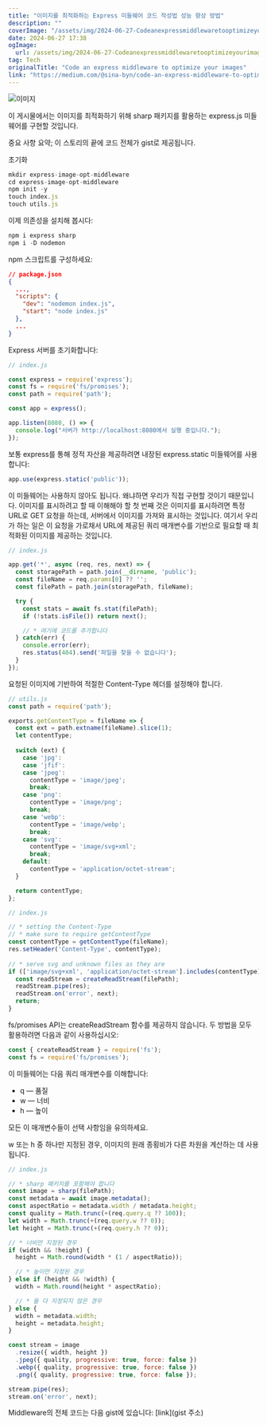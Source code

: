 ```yaml
---
title: "이미지를 최적화하는 Express 미들웨어 코드 작성법 성능 향상 방법"
description: ""
coverImage: "/assets/img/2024-06-27-Codeanexpressmiddlewaretooptimizeyourimages_0.png"
date: 2024-06-27 17:38
ogImage: 
  url: /assets/img/2024-06-27-Codeanexpressmiddlewaretooptimizeyourimages_0.png
tag: Tech
originalTitle: "Code an express middleware to optimize your images"
link: "https://medium.com/@sina-byn/code-an-express-middleware-to-optimize-your-images-c9225308e4ba"
---
```




![이미지](/assets/img/2024-06-27-Codeanexpressmiddlewaretooptimizeyourimages_0.png)

이 게시물에서는 이미지를 최적화하기 위해 sharp 패키지를 활용하는 express.js 미들웨어를 구현할 것입니다.

중요 사항 요약; 이 스토리의 끝에 코드 전체가 gist로 제공됩니다.

초기화


<div class="content-ad"></div>

```js
mkdir express-image-opt-middleware
cd express-image-opt-middleware
npm init -y
touch index.js
touch utils.js
```

이제 의존성을 설치해 봅시다:

```js
npm i express sharp
npm i -D nodemon
```

npm 스크립트를 구성하세요:

<div class="content-ad"></div>

```json
// package.json
{
  ...,
  "scripts": {
    "dev": "nodemon index.js",
    "start": "node index.js"
  },
  ...
}
```

Express 서버를 초기화합니다:

```js
// index.js

const express = require('express');
const fs = require('fs/promises');
const path = require('path');

const app = express();

app.listen(8080, () => {
  console.log("서버가 http://localhost:8080에서 실행 중입니다.");
});
```

보통 express를 통해 정적 자산을 제공하려면 내장된 express.static 미들웨어를 사용합니다:

<div class="content-ad"></div>

```js
app.use(express.static('public'));
```

이 미들웨어는 사용하지 않아도 됩니다. 왜냐하면 우리가 직접 구현할 것이기 때문입니다. 이미지를 표시하려고 할 때 이해해야 할 첫 번째 것은 이미지를 표시하려면 특정 URL로 GET 요청을 하는데, 서버에서 이미지를 가져와 표시하는 것입니다. 여기서 우리가 하는 일은 이 요청을 가로채서 URL에 제공된 쿼리 매개변수를 기반으로 필요할 때 최적화된 이미지를 제공하는 것입니다.

```js
// index.js

app.get('*', async (req, res, next) => {
  const storagePath = path.join(__dirname, 'public');
  const fileName = req.params[0] ?? '';
  const filePath = path.join(storagePath, fileName);

  try {
    const stats = await fs.stat(filePath);
    if (!stats.isFile()) return next();

    // * 여기에 코드를 추가합니다
  } catch(err) {
    console.error(err);
    res.status(404).send('파일을 찾을 수 없습니다');
  }
});
```

요청된 이미지에 기반하여 적절한 Content-Type 헤더를 설정해야 합니다.

<div class="content-ad"></div>

```js
// utils.js
const path = require('path');

exports.getContentType = fileName => {
  const ext = path.extname(fileName).slice(1);
  let contentType;
  
  switch (ext) {
    case 'jpg':
    case 'jfif':
    case 'jpeg':
      contentType = 'image/jpeg';
      break;
    case 'png':
      contentType = 'image/png';
      break;
    case 'webp':
      contentType = 'image/webp';
      break;
    case 'svg':
      contentType = 'image/svg+xml';
      break;
    default:
      contentType = 'application/octet-stream';
  }

  return contentType;
};
```

```js
// index.js

// * setting the Content-Type
// * make sure to require getContentType
const contentType = getContentType(fileName);
res.setHeader('Content-Type', contentType);
  
// * serve svg and unknown files as they are
if (['image/svg+xml', 'application/octet-stream'].includes(contentType)) {
  const readStream = createReadStream(filePath);
  readStream.pipe(res);
  readStream.on('error', next);
  return;
}
```

fs/promises API는 createReadStream 함수를 제공하지 않습니다. 두 방법을 모두 활용하려면 다음과 같이 사용하십시오:

```js
const { createReadStream } = require('fs');
const fs = require('fs/promises');
```

<div class="content-ad"></div>

이 미들웨어는 다음 쿼리 매개변수를 이해합니다:

- q — 품질
- w — 너비
- h — 높이

모든 이 매개변수들이 선택 사항임을 유의하세요.

w 또는 h 중 하나만 지정된 경우, 이미지의 원래 종횡비가 다른 차원을 계산하는 데 사용됩니다.

<div class="content-ad"></div>

```js
// index.js

// * sharp 패키지를 포함해야 합니다
const image = sharp(filePath);
const metadata = await image.metadata();
const aspectRatio = metadata.width / metadata.height;
const quality = Math.trunc(+(req.query.q ?? 100));
let width = Math.trunc(+(req.query.w ?? 0));
let height = Math.trunc(+(req.query.h ?? 0));

// * 너비만 지정된 경우
if (width && !height) {
  height = Math.round(width * (1 / aspectRatio));

  // * 높이만 지정된 경우
} else if (height && !width) {
  width = Math.round(height * aspectRatio);

  // * 둘 다 지정되지 않은 경우
} else {
  width = metadata.width;
  height = metadata.height;
}

const stream = image
  .resize({ width, height })
  .jpeg({ quality, progressive: true, force: false })
  .webp({ quality, progressive: true, force: false })
  .png({ quality, progressive: true, force: false });

stream.pipe(res);
stream.on('error', next);
```

Middleware의 전체 코드는 다음 gist에 있습니다: [link](gist 주소)
